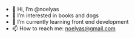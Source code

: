 - 👋  Hi, I’m @noelyas
- 👀  I’m interested in books and dogs 
- 🌱  I’m currently learning front end development
- 📫  How to reach me: noelyas@gmail.com

<!---
noelyas/noelyas is a ✨ special ✨ repository because its `README.md` (this file) appears on your GitHub profile.
You can click the Preview link to take a look at your changes.
--->
